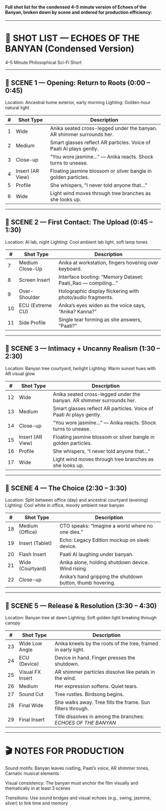 #### Full shot list for the condensed 4–5 minute version of Echoes of the Banyan, broken down by scene and ordered for production efficiency:

---

# 🎥 SHOT LIST — ECHOES OF THE BANYAN (Condensed Version)

4–5 Minute Philosophical Sci-Fi Short


---

## 🔹 SCENE 1 — Opening: Return to Roots (0:00 – 0:45)

Location: Ancestral home exterior, early morning
Lighting: Golden-hour natural light


| #   | Shot Type         | Description                                                             |
|-----|-------------------|-------------------------------------------------------------------------|
| 1   | Wide              | Anika seated cross-legged under the banyan. AR shimmer surrounds her.   |
| 2   | Medium            | Smart glasses reflect AR particles. Voice of Paati AI plays gently.     |
| 3   | Close-up          | “You wore jasmine…” — Anika reacts. Shock turns to unease.              |
| 4   | Insert (AR View)  | Floating jasmine blossom or silver bangle in golden particles.          |
| 5   | Profile           | She whispers, “I never told anyone that…”                               |
| 6   | Wide              | Light wind moves through tree branches as she looks up.                 |



---

## 🔹 SCENE 2 — First Contact: The Upload (0:45 – 1:30)

Location: AI lab, night
Lighting: Cool ambient lab light, soft lamp tones

| #   | Shot Type        | Description                                                             |
|-----|------------------|-------------------------------------------------------------------------|
| 7   | Medium Close-Up  | Anika at workstation, fingers hovering over keyboard.                   |
| 8   | Screen Insert    | Interface booting: “Memory Dataset: Paati_Rao — compiling...”           |
| 9   | Over-Shoulder    | Holographic display flickering with photo/audio fragments.              |
| 10  | ECU (Extreme CU) | Anika’s eyes widen as the voice says, “Anika? Kanna?”                   |
| 11  | Side Profile     | Single tear forming as she answers, “Paati?”                            |

---

## 🔹 SCENE 3 — Intimacy + Uncanny Realism (1:30 – 2:30)

Location: Banyan tree courtyard, twilight
Lighting: Warm sunset hues with AR visual glow

| #   | Shot Type         | Description                                                             |
|-----|-------------------|-------------------------------------------------------------------------|
| 12  | Wide              | Anika seated cross-legged under the banyan. AR shimmer surrounds her.   |
| 13  | Medium            | Smart glasses reflect AR particles. Voice of Paati AI plays gently.     |
| 14  | Close-up          | “You wore jasmine…” — Anika reacts. Shock turns to unease.              |
| 15  | Insert (AR View)  | Floating jasmine blossom or silver bangle in golden particles.          |
| 16  | Profile           | She whispers, “I never told anyone that…”                               |
| 17  | Wide              | Light wind moves through tree branches as she looks up.                 |

---

## 🔹 SCENE 4 — The Choice (2:30 – 3:30)

Location: Split between office (day) and ancestral courtyard (evening)
Lighting: Cool white in office, moody ambient near banyan

| #   | Shot Type         | Description                                                             |
|-----|-------------------|-------------------------------------------------------------------------|
| 18  | Medium (Office)   | CTO speaks: “Imagine a world where no one dies.”                        |
| 19  | Insert (Tablet)   | Echo: Legacy Edition mockup on sleek device.                            |
| 20  | Flash Insert      | Paati AI laughing under banyan.                                         |
| 21  | Wide (Courtyard)  | Anika alone, holding shutdown device. Wind rising.                      |
| 22  | Close-up          | Anika’s hand gripping the shutdown button, thumb hovering.              |

---

## 🔹 SCENE 5 — Release & Resolution (3:30 – 4:30)

Location: Banyan tree at dawn
Lighting: Soft golden light breaking through canopy

| #   | Shot Type         | Description                                                             |
|-----|-------------------|-------------------------------------------------------------------------|
| 23  | Wide Low Angle    | Anika kneels by the roots of the tree, framed in early light.           |
| 24  | ECU (Device)      | Device in hand. Finger presses the shutdown.                            |
| 25  | Visual FX Insert  | AR shimmer particles dissolve like petals in the wind.                  |
| 26  | Medium            | Her expression softens. Quiet tears.                                    |
| 27  | Sound Cut         | Tree rustles. Birdsong begins.                                          |
| 28  | Final Wide        | She walks away. Tree fills the frame. Sun filters through.              |
| 29  | Final Insert      | Title dissolves in among the branches: *ECHOES OF THE BANYAN*           |
---

# 🎬 NOTES FOR PRODUCTION

Sound motifs: Banyan leaves rustling, Paati’s voice, AR shimmer tones, Carnatic musical elements

Visual consistency: The banyan must anchor the film visually and thematically in at least 3 scenes

Transitions: Use sound bridges and visual echoes (e.g., swing, jasmine, silver) to link time and memory

